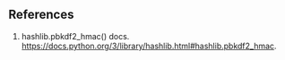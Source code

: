 ## References
1. hashlib.pbkdf2_hmac() docs. https://docs.python.org/3/library/hashlib.html#hashlib.pbkdf2_hmac.

